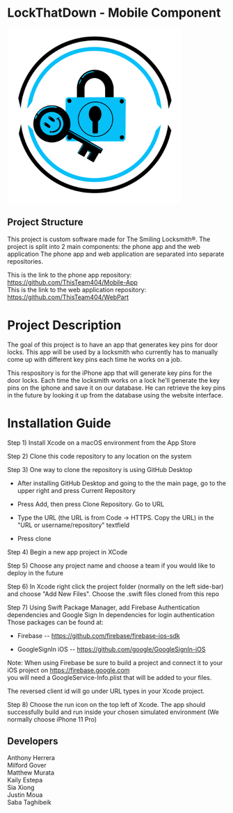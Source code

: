 # LockThatDown - Mobile Component
<img width="400" height="400" src="https://github.com/ThisTeam404/WebPart/blob/main/client/src/OfficialLogo.PNG" />

## Project Structure
This project is custom software made for The Smiling Locksmith®.
The project is split into 2 main components: the phone app and the web application
The phone app and web application are separated into separate repositories.

This is the link to the phone app repository: https://github.com/ThisTeam404/Mobile-App</br>
This is the link to the web application repository: https://github.com/ThisTeam404/WebPart</br>

# Project Description
The goal of this project is to have an app that generates key pins for door locks.
This app will be used by a locksmith who currently has to manually come up with
different key pins each time he works on a job.

This respository is for the iPhone app that will generate key pins for the door locks.
Each time the locksmith works on a lock he'll generate the key pins on the iphone and 
save it on our database. He can retrieve the key pins in the future by looking it up 
from the database using the website interface.

# Installation Guide

Step 1) Install Xcode on a macOS environment from the App Store </br>

Step 2) Clone this code repository to any location on the system </br>

Step 3) One way to clone the repository is using GitHub Desktop </br>
  * After installing GitHub Desktop and going to the the main page, go to the upper right and press Current Repository </br>
          
  * Press Add, then press Clone Repository. Go to URL </br>
          
  * Type the URL (the URL is from Code -> HTTPS. Copy the URL) in the "URL or username/repository" textfield </br>
          
  * Press clone </br>
  
Step 4) Begin a new app project in XCode </br>

Step 5) Choose any project name and choose a team if you would like to deploy in the future </br>

Step 6) In Xcode right click the project folder (normally on the left side-bar) and choose "Add New Files". Choose the .swift files cloned from this repo </br>

Step 7) Using Swift Package Manager, add Firebase Authentication dependencies and Google Sign In dependencies for login authentication </br>
  Those packages can be found at: </br>
  * Firebase -- https://github.com/firebase/firebase-ios-sdk </br>
    
  * GoogleSignIn iOS --  https://github.com/google/GoogleSignIn-iOS </br>

Note: When using Firebase be sure to build a project and connect it to your iOS project on https://firebase.google.com </br>
 you will need a GoogleService-Info.plist that will be added to your files. </br>

The reversed client id will go under URL types in your Xcode project. </br>

Step 8) Choose the run icon on the top left of Xcode. The app should successfully build and run inside your chosen simulated environment (We normally choose iPhone 11 Pro) </br>

## Developers
Anthony Herrera</br>
Milford Gover</br>
Matthew Murata</br>
Kaily Estepa</br>
Sia Xiong</br>
Justin Moua</br>
Saba Taghibeik</br>
